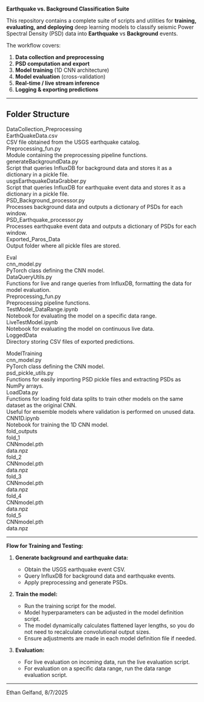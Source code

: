 **Earthquake vs. Background Classification Suite**

This repository contains a complete suite of scripts and utilities for **training, evaluating, and deploying** deep learning models to classify seismic Power Spectral Density (PSD) data into **Earthquake** vs **Background** events.

The workflow covers:
1. **Data collection and preprocessing**
2. **PSD computation and export**
3. **Model training** (1D CNN architecture)
4. **Model evaluation** (cross-validation)
5. **Real-time / live stream inference**
6. **Logging & exporting predictions**

---

Folder Structure
----------------

DataCollection_Preprocessing  
    EarthQuakeData.csv  
        CSV file obtained from the USGS earthquake catalog.  
    Preprocessing_fun.py  
        Module containing the preprocessing pipeline functions.  
    generateBackgroundData.py  
        Script that queries InfluxDB for background data and stores it as a dictionary in a pickle file.  
    usgsEarthquakeDataGrabber.py  
        Script that queries InfluxDB for earthquake event data and stores it as a dictionary in a pickle file.  
    PSD_Background_processor.py  
        Processes background data and outputs a dictionary of PSDs for each window.  
    PSD_Earthquake_processor.py  
        Processes earthquake event data and outputs a dictionary of PSDs for each window.  
    Exported_Paros_Data  
        Output folder where all pickle files are stored.  

Eval  
    cnn_model.py  
        PyTorch class defining the CNN model.  
    DataQueryUtils.py  
        Functions for live and range queries from InfluxDB, formatting the data for model evaluation.  
    Preprocessing_fun.py  
        Preprocessing pipeline functions.  
    TestModel_DataRange.ipynb  
        Notebook for evaluating the model on a specific data range.  
    LiveTestModel.ipynb  
        Notebook for evaluating the model on continuous live data.  
    LoggedData  
        Directory storing CSV files of exported predictions.  

ModelTraining  
    cnn_model.py  
        PyTorch class defining the CNN model.  
    psd_pickle_utils.py  
        Functions for easily importing PSD pickle files and extracting PSDs as NumPy arrays.  
    LoadData.py  
        Functions for loading fold data splits to train other models on the same dataset as the original CNN.  
        Useful for ensemble models where validation is performed on unused data.  
    CNN1D.ipynb  
        Notebook for training the 1D CNN model.  
    fold_outputs  
        fold_1  
            CNNmodel.pth  
            data.npz  
        fold_2  
            CNNmodel.pth  
            data.npz  
        fold_3  
            CNNmodel.pth  
            data.npz  
        fold_4  
            CNNmodel.pth  
            data.npz  
        fold_5  
            CNNmodel.pth  
            data.npz  

---

**Flow for Training and Testing:**

1. **Generate background and earthquake data:**  
    - Obtain the USGS earthquake event CSV.  
    - Query InfluxDB for background data and earthquake events.  
    - Apply preprocessing and generate PSDs.  

2. **Train the model:**  
    - Run the training script for the model.  
    - Model hyperparameters can be adjusted in the model definition script.  
    - The model dynamically calculates flattened layer lengths, so you do not need to recalculate convolutional output sizes.  
    - Ensure adjustments are made in each model definition file if needed.  

3. **Evaluation:**  
    - For live evaluation on incoming data, run the live evaluation script.  
    - For evaluation on a specific data range, run the data range evaluation script.  

---

Ethan Gelfand, 8/7/2025
